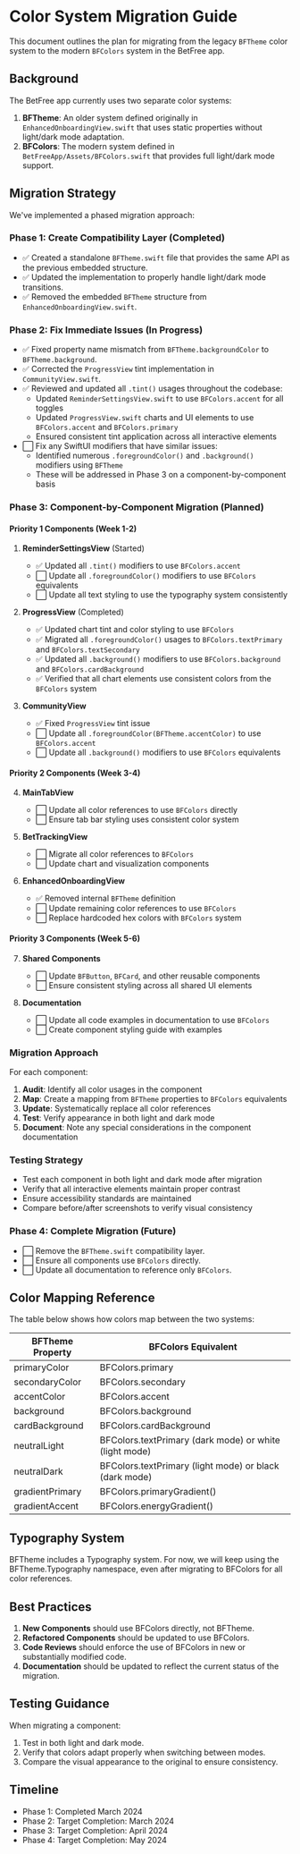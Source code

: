# Color System Migration Guide

This document outlines the plan for migrating from the legacy `BFTheme` color system to the modern `BFColors` system in the BetFree app.

## Background

The BetFree app currently uses two separate color systems:

1. **BFTheme**: An older system defined originally in `EnhancedOnboardingView.swift` that uses static properties without light/dark mode adaptation.
2. **BFColors**: The modern system defined in `BetFreeApp/Assets/BFColors.swift` that provides full light/dark mode support.

## Migration Strategy

We've implemented a phased migration approach:

### Phase 1: Create Compatibility Layer (Completed)

- ✅ Created a standalone `BFTheme.swift` file that provides the same API as the previous embedded structure.
- ✅ Updated the implementation to properly handle light/dark mode transitions.
- ✅ Removed the embedded `BFTheme` structure from `EnhancedOnboardingView.swift`.

### Phase 2: Fix Immediate Issues (In Progress)

- ✅ Fixed property name mismatch from `BFTheme.backgroundColor` to `BFTheme.background`.
- ✅ Corrected the `ProgressView` tint implementation in `CommunityView.swift`.
- ✅ Reviewed and updated all `.tint()` usages throughout the codebase:
  - Updated `ReminderSettingsView.swift` to use `BFColors.accent` for all toggles
  - Updated `ProgressView.swift` charts and UI elements to use `BFColors.accent` and `BFColors.primary`
  - Ensured consistent tint application across all interactive elements
- ⬜ Fix any SwiftUI modifiers that have similar issues:
  - Identified numerous `.foregroundColor()` and `.background()` modifiers using `BFTheme`
  - These will be addressed in Phase 3 on a component-by-component basis

### Phase 3: Component-by-Component Migration (Planned)

#### Priority 1 Components (Week 1-2)

1. **ReminderSettingsView** (Started)
   - ✅ Updated all `.tint()` modifiers to use `BFColors.accent`
   - ⬜ Update all `.foregroundColor()` modifiers to use `BFColors` equivalents
   - ⬜ Update all text styling to use the typography system consistently

2. **ProgressView** (Completed)
   - ✅ Updated chart tint and color styling to use `BFColors`
   - ✅ Migrated all `.foregroundColor()` usages to `BFColors.textPrimary` and `BFColors.textSecondary` 
   - ✅ Updated all `.background()` modifiers to use `BFColors.background` and `BFColors.cardBackground`
   - ✅ Verified that all chart elements use consistent colors from the `BFColors` system

3. **CommunityView**
   - ✅ Fixed `ProgressView` tint issue
   - ⬜ Update all `.foregroundColor(BFTheme.accentColor)` to use `BFColors.accent`
   - ⬜ Update all `.background()` modifiers to use `BFColors` equivalents

#### Priority 2 Components (Week 3-4)

4. **MainTabView**
   - ⬜ Update all color references to use `BFColors` directly
   - ⬜ Ensure tab bar styling uses consistent color system

5. **BetTrackingView**
   - ⬜ Migrate all color references to `BFColors`
   - ⬜ Update chart and visualization components

6. **EnhancedOnboardingView**
   - ✅ Removed internal `BFTheme` definition
   - ⬜ Update remaining color references to use `BFColors`
   - ⬜ Replace hardcoded hex colors with `BFColors` system

#### Priority 3 Components (Week 5-6)

7. **Shared Components**
   - ⬜ Update `BFButton`, `BFCard`, and other reusable components
   - ⬜ Ensure consistent styling across all shared UI elements

8. **Documentation**
   - ⬜ Update all code examples in documentation to use `BFColors`
   - ⬜ Create component styling guide with examples

### Migration Approach

For each component:

1. **Audit**: Identify all color usages in the component
2. **Map**: Create a mapping from `BFTheme` properties to `BFColors` equivalents
3. **Update**: Systematically replace all color references
4. **Test**: Verify appearance in both light and dark mode
5. **Document**: Note any special considerations in the component documentation

### Testing Strategy

- Test each component in both light and dark mode after migration
- Verify that all interactive elements maintain proper contrast
- Ensure accessibility standards are maintained
- Compare before/after screenshots to verify visual consistency

### Phase 4: Complete Migration (Future)

- ⬜ Remove the `BFTheme.swift` compatibility layer.
- ⬜ Ensure all components use `BFColors` directly.
- ⬜ Update all documentation to reference only `BFColors`.

## Color Mapping Reference

The table below shows how colors map between the two systems:

| BFTheme Property     | BFColors Equivalent       |
|----------------------|---------------------------|
| primaryColor         | BFColors.primary          |
| secondaryColor       | BFColors.secondary        |
| accentColor          | BFColors.accent           |
| background           | BFColors.background       |
| cardBackground       | BFColors.cardBackground   |
| neutralLight         | BFColors.textPrimary (dark mode) or white (light mode) |
| neutralDark          | BFColors.textPrimary (light mode) or black (dark mode) |
| gradientPrimary      | BFColors.primaryGradient() |
| gradientAccent       | BFColors.energyGradient() |

## Typography System

BFTheme includes a Typography system. For now, we will keep using the BFTheme.Typography namespace, even after migrating to BFColors for all color references.

## Best Practices

1. **New Components** should use BFColors directly, not BFTheme.
2. **Refactored Components** should be updated to use BFColors.
3. **Code Reviews** should enforce the use of BFColors in new or substantially modified code.
4. **Documentation** should be updated to reflect the current status of the migration.

## Testing Guidance

When migrating a component:
1. Test in both light and dark mode.
2. Verify that colors adapt properly when switching between modes.
3. Compare the visual appearance to the original to ensure consistency.

## Timeline

- Phase 1: Completed March 2024
- Phase 2: Target Completion: March 2024
- Phase 3: Target Completion: April 2024
- Phase 4: Target Completion: May 2024 